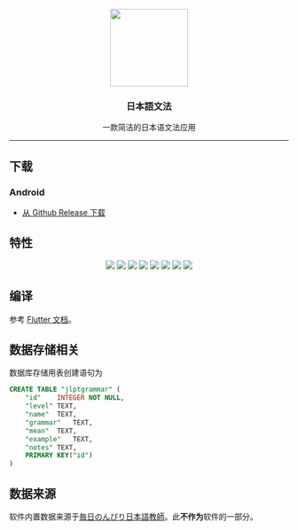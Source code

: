<p align="center">
  <img width="140" height="140" src="https://github.com/maodaisuki/jlptgrammar/blob/main/doc/assets/icon.png?raw=true">
</p>
<h3 align="center">日本語文法</h3>
<p align="center">一款简洁的日本语文法应用</p>
<hr />

## 下载

### Android

* [从 Github Release 下载](https://github.com/maodaisuki/jlptgrammar/releases)



## 特性

<p align='center'>
    <img src="https://github.com/maodaisuki/jlptgrammar/blob/main/doc/assets/feature01.png?raw=true" />
    <img src="https://github.com/maodaisuki/jlptgrammar/blob/main/doc/assets/feature02.png?raw=true" />
    <img src="https://github.com/maodaisuki/jlptgrammar/blob/main/doc/assets/feature03.png?raw=true" />
    <img src="https://github.com/maodaisuki/jlptgrammar/blob/main/doc/assets/feature04.png?raw=true" />
    <img src="https://github.com/maodaisuki/jlptgrammar/blob/main/doc/assets/feature05.png?raw=true" />
    <img src="https://github.com/maodaisuki/jlptgrammar/blob/main/doc/assets/feature06.png?raw=true" />
    <img src="https://github.com/maodaisuki/jlptgrammar/blob/main/doc/assets/feature07.png?raw=true" />
    <img src="https://github.com/maodaisuki/jlptgrammar/blob/main/doc/assets/feature08.png?raw=true" />
</p>



## 编译

参考 [Flutter 文档](https://docs.flutter.dev/)。



## 数据存储相关

数据库存储用表创建语句为

```sql
CREATE TABLE "jlptgrammar" (
	"id"	INTEGER NOT NULL,
	"level"	TEXT,
	"name"	TEXT,
	"grammar"	TEXT,
	"mean"	TEXT,
	"example"	TEXT,
	"notes"	TEXT,
	PRIMARY KEY("id")
)
```



## 数据来源

软件内置数据来源于[毎日のんびり日本語教師](https://nihongonosensei.net/)。此**不作为**软件的一部分。


